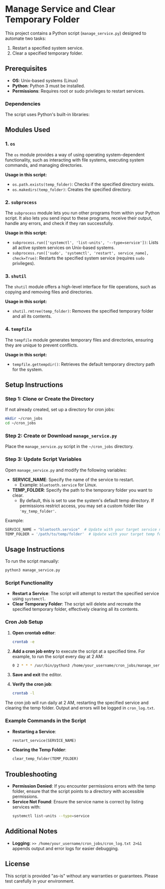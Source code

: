 
# Manage Service and Clear Temporary Folder

This project contains a Python script (`manage_service.py`) designed to automate two tasks:

1. Restart a specified system service.
2. Clear a specified temporary folder.

## Prerequisites

- **OS**: Unix-based systems (Linux)
- **Python**: Python 3 must be installed.
- **Permissions**: Requires root or sudo privileges to restart services.

### Dependencies

The script uses Python's built-in libraries:
## Modules Used

### 1. `os`
The `os` module provides a way of using operating system-dependent functionality, such as interacting with file systems, executing system commands, and managing directories.

**Usage in this script:**
- `os.path.exists(temp_folder)`: Checks if the specified directory exists.
- `os.makedirs(temp_folder)`: Creates the specified directory.
  
### 2. `subprocess`
The `subprocess` module lets you run other programs from within your Python script. It also lets you send input to these programs, receive their output, handle any errors, and check if they ran successfully.

**Usage in this script:**
- `subprocess.run(['systemctl', 'list-units', '--type=service'])`: Lists all active system services on Unix-based systems.
- `subprocess.run(['sudo', 'systemctl', 'restart', service_name], check=True)`: Restarts the specified system service (requires `sudo` privileges).

### 3. `shutil`
The `shutil` module offers a high-level interface for file operations, such as copying and removing files and directories.

**Usage in this script:**
- `shutil.rmtree(temp_folder)`: Removes the specified temporary folder and all its contents.

### 4. `tempfile`
The `tempfile` module generates temporary files and directories, ensuring they are unique to prevent conflicts.

**Usage in this script:**
- `tempfile.gettempdir()`: Retrieves the default temporary directory path for the system.


## Setup Instructions

### Step 1: Clone or Create the Directory

If not already created, set up a directory for cron jobs:
```bash
mkdir ~/cron_jobs
cd ~/cron_jobs
```

### Step 2: Create or Download `manage_service.py`

Place the `manage_service.py` script in the `~/cron_jobs` directory.

### Step 3: Update Script Variables

Open `manage_service.py` and modify the following variables:

- **SERVICE_NAME**: Specify the name of the service to restart. 
  - Example: `bluetooth.service` for Linux.
- **TEMP_FOLDER**: Specify the path to the temporary folder you want to clear. 
  - By default, this is set to use the system's default temp directory. If permissions restrict access, you may set a custom folder like `'my_temp_folder'`.

Example:
```python
SERVICE_NAME = "bluetooth.service"  # Update with your target service name
TEMP_FOLDER = '/path/to/temp/folder'  # Update with your target temp folder path
```

## Usage Instructions

To run the script manually:
```bash
python3 manage_service.py
```

### Script Functionality

- **Restart a Service**: The script will attempt to restart the specified service using `systemctl`.
- **Clear Temporary Folder**: The script will delete and recreate the specified temporary folder, effectively clearing all its contents.

### Cron Job Setup

1. **Open crontab editor**:
   ```bash
   crontab -e
   ```

2. **Add a cron job entry** to execute the script at a specified time. For example, to run the script every day at 2 AM:
   ```bash
   0 2 * * * /usr/bin/python3 /home/your_username/cron_jobs/manage_service.py >> /home/your_username/cron_jobs/cron_log.txt 2>&1
   ```

3. **Save and exit** the editor.

4. **Verify the cron job**:
   ```bash
   crontab -l
   ```

The cron job will run daily at 2 AM, restarting the specified service and clearing the temp folder. Output and errors will be logged in `cron_log.txt`.

### Example Commands in the Script

- **Restarting a Service**:
  ```python
  restart_service(SERVICE_NAME)
  ```
- **Clearing the Temp Folder**:
  ```python
  clear_temp_folder(TEMP_FOLDER)
  ```

## Troubleshooting

- **Permission Denied**: If you encounter permissions errors with the temp folder, ensure that the script points to a directory with accessible permissions.
- **Service Not Found**: Ensure the service name is correct by listing services with:
  ```bash
  systemctl list-units --type=service
  ```

## Additional Notes


- **Logging**: `>> /home/your_username/cron_jobs/cron_log.txt 2>&1` appends output and error logs for easier debugging.

## License

This script is provided "as-is" without any warranties or guarantees. Please test carefully in your environment.
